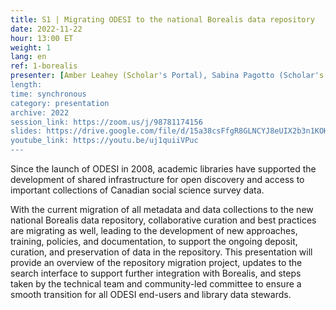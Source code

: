 ```yaml
---
title: S1 | Migrating ODESI to the national Borealis data repository
date: 2022-11-22
hour: 13:00 ET
weight: 1
lang: en
ref: 1-borealis
presenter: [Amber Leahey (Scholar's Portal), Sabina Pagotto (Scholar's Portal), Alicia Urquidi Diaz (Scholar's Portal)]
length:
time: synchronous
category: presentation
archive: 2022
session_link: https://zoom.us/j/98781174156
slides: https://drive.google.com/file/d/15a38csFfgR8GLNCYJ8eUIX2b3n1KOHTS/view?usp=sharing
youtube_link: https://youtu.be/uj1quiiVPuc
---
```

Since the launch of ODESI in 2008, academic libraries have supported the development of shared infrastructure for open discovery and access to important collections of Canadian social science survey data. <!--more-->

With the current migration of all metadata and data collections to the new national Borealis data repository, collaborative curation and best practices are migrating as well, leading to the development of new approaches, training, policies, and documentation, to support the ongoing deposit, curation, and preservation of data in the repository. This presentation will provide an overview of the repository migration project, updates to the search interface to support further integration with Borealis, and steps taken by the technical team and community-led committee to ensure a smooth transition for all ODESI end-users and library data stewards.
